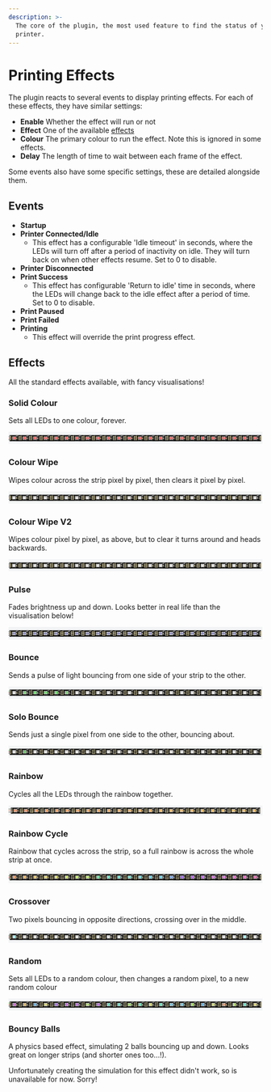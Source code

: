 ```yaml
---
description: >-
  The core of the plugin, the most used feature to find the status of your
  printer.
---
```


# Printing Effects

The plugin reacts to several events to display printing effects. For each of these effects, they have similar settings:

* **Enable** Whether the effect will run or not
* **Effect** One of the available [effects](printing-effects.md#effects)
* **Colour**  The primary colour to run the effect. Note this is ignored in some effects.
* **Delay** The length of time to wait between each frame of the effect.

Some events also have some specific settings, these are detailed alongside them.

## Events

* **Startup**
* **Printer Connected/Idle**
  * This effect has a configurable 'Idle timeout' in seconds, where the LEDs will turn off after a period of inactivity on idle. They will turn back on when other effects resume. Set to 0 to disable.
* **Printer Disconnected**
* **Print Success**
  * This effect has configurable 'Return to idle' time in seconds, where the LEDs will change back to the idle effect after a period of time. Set to 0 to disable.
* **Print Paused**
* **Print Failed**
* **Printing**
  * This effect will override the print progress effect.

## Effects

All the standard effects available, with fancy visualisations!

### Solid Colour

Sets all LEDs to one colour, forever.

![](../.gitbook/assets/solid_colour%20%284%29.gif)

### Colour Wipe

Wipes colour across the strip pixel by pixel, then clears it pixel by pixel.

![](../.gitbook/assets/color_wipe%20%284%29.gif)

### Colour Wipe V2

Wipes colour pixel by pixel, as above, but to clear it turns around and heads backwards.

![](../.gitbook/assets/color_wipe_2.gif)

### Pulse

Fades brightness up and down. Looks better in real life than the visualisation below!

![](../.gitbook/assets/pulse%20%283%29%20%281%29.gif)

### Bounce

Sends a pulse of light bouncing from one side of your strip to the other.

![](../.gitbook/assets/bounce%20%282%29%20%281%29.gif)

### Solo Bounce

Sends just a single pixel from one side to the other, bouncing about.

![](../.gitbook/assets/solo_bounce.gif)

### Rainbow

Cycles all the LEDs through the rainbow together.

![](../.gitbook/assets/rainbow%20%282%29%20%281%29.gif)

### Rainbow Cycle

Rainbow that cycles across the strip, so a full rainbow is across the whole strip at once.

![](../.gitbook/assets/rainbow_cycle%20%282%29%20%281%29.gif)

### Crossover

Two pixels bouncing in opposite directions, crossing over in the middle.

![](../.gitbook/assets/crossover.gif)

### Random

Sets all LEDs to a random colour, then changes a random pixel, to a new random colour

![](../.gitbook/assets/random%20%283%29%20%281%29.gif)

### Bouncy Balls

A physics based effect, simulating 2 balls bouncing up and down. Looks great on longer strips \(and shorter ones too...!\).

Unfortunately creating the simulation for this effect didn't work, so is unavailable for now. Sorry!

